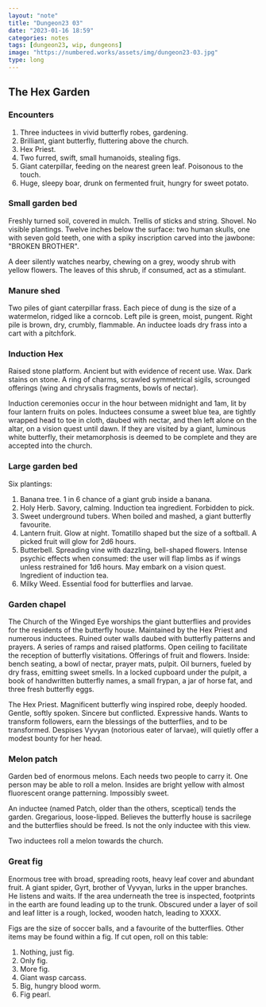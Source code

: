 ```yaml
---
layout: "note"
title: "Dungeon23 03"
date: "2023-01-16 18:59"
categories: notes
tags: [dungeon23, wip, dungeons]
image: "https://numbered.works/assets/img/dungeon23-03.jpg"
type: long
---
```


## The Hex Garden

### Encounters
1. Three inductees in vivid butterfly robes, gardening.
2. Brilliant, giant butterfly, fluttering above the church.
3. Hex Priest.
4. Two furred, swift, small humanoids, stealing figs.
5. Giant caterpillar, feeding on the nearest green leaf. Poisonous to the touch.
6. Huge, sleepy boar, drunk on fermented fruit, hungry for sweet potato.

### Small garden bed
Freshly turned soil, covered in mulch. Trellis of sticks and string. Shovel. No visible plantings. Twelve inches below the surface: two human skulls, one with seven gold teeth, one with a spiky inscription carved into the jawbone: "BROKEN BROTHER".

A deer silently watches nearby, chewing on a grey, woody shrub with yellow flowers. The leaves of this shrub, if consumed, act as a stimulant.

### Manure shed
Two piles of giant caterpillar frass. Each piece of dung is the size of a watermelon, ridged like a corncob. Left pile is green, moist, pungent. Right pile is brown, dry, crumbly, flammable. An inductee loads dry frass into a cart with a pitchfork.

### Induction Hex
Raised stone platform. Ancient but with evidence of recent use. Wax. Dark stains on stone. A ring of charms, scrawled symmetrical sigils, scrounged offerings (wing and chrysalis fragments, bowls of nectar).

Induction ceremonies occur in the hour between midnight and 1am, lit by four lantern fruits on poles. Inductees consume a sweet blue tea, are tightly wrapped head to toe in cloth, daubed with nectar, and then left alone on the altar, on a vision quest until dawn. If they are visited by a giant, luminous white butterfly, their metamorphosis is deemed to be complete and they are accepted into the church.

### Large garden bed
Six plantings:
1. Banana tree. 1 in 6 chance of a giant grub inside a banana.   
2. Holy Herb. Savory, calming. Induction tea ingredient. Forbidden to pick.
3. Sweet underground tubers. When boiled and mashed, a giant butterfly favourite.
4. Lantern fruit. Glow at night. Tomatillo shaped but the size of a softball. A picked fruit will glow for 2d6 hours.
5. Butterbell. Spreading vine with dazzling, bell-shaped flowers. Intense psychic effects when consumed: the user will flap limbs as if wings unless restrained for 1d6 hours. May embark on a vision quest. Ingredient of induction tea.
6. Milky Weed. Essential food for butterflies and larvae.

### Garden chapel
The Church of the Winged Eye worships the giant butterflies and provides for the residents of the butterfly house. Maintained by the Hex Priest and numerous inductees. Ruined outer walls daubed with butterfly patterns and prayers. A series of ramps and raised platforms. Open ceiling to facilitate the reception of butterfly visitations. Offerings of fruit and flowers. Inside: bench seating, a bowl of nectar, prayer mats, pulpit. Oil burners, fueled by dry frass, emitting sweet smells. In a locked cupboard under the pulpit, a book of handwritten butterfly names, a small frypan, a jar of horse fat, and three fresh butterfly eggs.

The Hex Priest. Magnificent butterfly wing inspired robe, deeply hooded. Gentle, softly spoken. Sincere but conflicted. Expressive hands. Wants to transform followers, earn the blessings of the butterflies, and to be transformed. Despises Vyvyan (notorious eater of larvae), will quietly offer a modest bounty for her head.

### Melon patch
Garden bed of enormous melons. Each needs two people to carry it. One person may be able to roll a melon. Insides are bright yellow with almost fluorescent orange patterning. Impossibly sweet.

An inductee (named Patch, older than the others, sceptical) tends the garden. Gregarious, loose-lipped. Believes the butterfly house is sacrilege and the butterflies should be freed. Is not the only inductee with this view.

Two inductees roll a melon towards the church.

### Great fig
Enormous tree with broad, spreading roots, heavy leaf cover and abundant fruit. A giant spider, Gyrt, brother of Vyvyan, lurks in the upper branches. He listens and waits. If the area underneath the tree is inspected, footprints in the earth are found leading up to the trunk. Obscured under a layer of soil and leaf litter is a rough, locked, wooden hatch, leading to XXXX.

Figs are the size of soccer balls, and a favourite of the butterflies. Other items may be found within a fig. If cut open, roll on this table:
1. Nothing, just fig.
2. Only fig.
3. More fig.
4. Giant wasp carcass.
5. Big, hungry blood worm.
6. Fig pearl.
